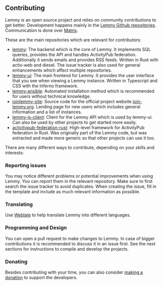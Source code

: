 ## Contributing

Lemmy is an open source project and relies on community contributions to get better. Development happens mainly in the [Lemmy Github repositories](https://github.com/LemmyNet). Communication is done over [Matrix](https://matrix.to/#/#activitypub-community:codelutin.com).

These are the main repositories which are relevant for contributors:

- [lemmy](https://github.com/LemmyNet/lemmy): The backend which is the core of Lemmy. It implements SQL queries, provides the API and handles ActivityPub federation. Additionally it sends emails and provides RSS feeds. Written in Rust with actix-web and diesel. The issue tracker is also used for general enhancements which affect multiple repositories.
- [lemmy-ui](https://github.com/LemmyNet/lemmy-ui): The main frontend for Lemmy. It provides the user interface that you see when viewing a Lemmy instance. Written in Typescript and CSS with the Inferno framework.
- [lemmy-ansible](https://github.com/LemmyNet/lemmy-ansible): Automated installation method which is recommended for users without technical knowledge.
- [joinlemmy-site](https://github.com/LemmyNet/joinlemmy-site): Source code for the official project website [join-lemmy.org](https://join-lemmy.org/). Landing page for new users which includes general information and a list of instances.
- [lemmy-js-client](https://github.com/LemmyNet/lemmy-js-client): Client for the Lemmy API which is used by lemmy-ui. Can also be used by other projects to get started more easily.
- [activitypub-federation-rust](https://github.com/LemmyNet/activitypub-federation-rust): High-level framework for ActivityPub federation in Rust. Was originally part of the Lemmy code, but was extracted and made more generic so that other projects can use it too.

There are many different ways to contribute, depending on your skills and interests:

### Reporting issues

You may notice different problems or potential improvements when using Lemmy. You can report them in the relevant repository. Make sure to first search the issue tracker to avoid duplicates. When creating the issue, fill in the template and include as much relevant information as possible.

### Translating

Use [Weblate](https://weblate.join-lemmy.org/projects/lemmy/) to help translate Lemmy into different languages.

### Programming and Design

You can open a pull request to make changes to Lemmy. In case of bigger contributions it is recommended to discuss it in an issue first. See the next sections for instructions to compile and develop the projects.

### Donating

Besides contributing with your time, you can also consider [making a donation](https://join-lemmy.org/donate) to support the developers.
